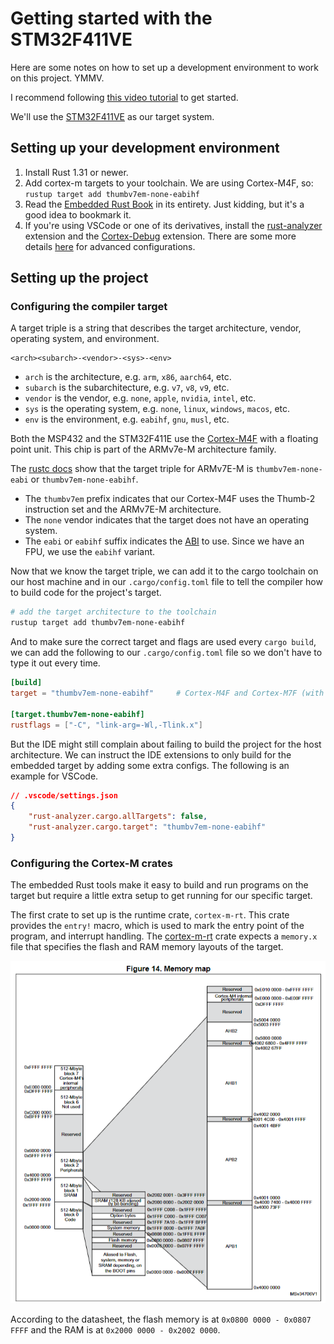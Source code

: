 # Getting started with the STM32F411VE

Here are some notes on how to set up a development environment to work on this
project. YMMV.

I recommend following [this video tutorial](https://youtu.be/TOAynddiu5M) to get
started.

We'll use the
[STM32F411VE](https://www.st.com/resource/en/datasheet/stm32f411ve.pdf) as our
target system.

## Setting up your development environment

1. Install Rust 1.31 or newer.
2. Add cortex-m targets to your toolchain. We are using Cortex-M4F, so:
   `rustup target add thumbv7em-none-eabihf`
3. Read the [Embedded Rust Book](https://docs.rust-embedded.org/book) in its
   entirety. Just kidding, but it's a good idea to bookmark it.
4. If you're using VSCode or one of its derivatives, install the
   [rust-analyzer](https://rust-analyzer.github.io/) extension and the
   [Cortex-Debug](https://marketplace.visualstudio.com/items?itemName=marus25.cortex-debug)
   extension. There are some more details
   [here](https://github.com/rust-embedded/cortex-m-quickstart/blob/master/.vscode/README.md#customizing-for-other-targets)
   for advanced configurations.

## Setting up the project

### Configuring the compiler target

A target triple is a string that describes the target architecture, vendor,
operating system, and environment.

```
<arch><subarch>-<vendor>-<sys>-<env>
```

- `arch` is the architecture, e.g. `arm`, `x86`, `aarch64`, etc.
- `subarch` is the subarchitecture, e.g. `v7`, `v8`, `v9`, etc.
- `vendor` is the vendor, e.g. `none`, `apple`, `nvidia`, `intel`, etc.
- `sys` is the operating system, e.g. `none`, `linux`, `windows`, `macos`, etc.
- `env` is the environment, e.g. `eabihf`, `gnu`, `musl`, etc.

Both the MSP432 and the STM32F411E use the
[Cortex-M4F](https://developer.arm.com/Processors/Cortex-M4) with a floating
point unit. This chip is part of the ARMv7e-M architecture family.

The [rustc docs](https://doc.rust-lang.org/rustc/platform-support.html) show
that the target triple for ARMv7E-M is `thumbv7em-none-eabi` or
`thumbv7em-none-eabihf`.

- The `thumbv7em` prefix indicates that our Cortex-M4F uses the Thumb-2
  instruction set and the ARMv7E-M architecture.
- The `none` vendor indicates that the target does not have an operating system.
- The `eabi` or `eabihf` suffix indicates the
  [ABI](https://en.wikipedia.org/wiki/Application_binary_interface) to use.
  Since we have an FPU, we use the `eabihf` variant.

Now that we know the target triple, we can add it to the cargo toolchain on our
host machine and in our `.cargo/config.toml` file to tell the compiler how to
build code for the project's target.

```sh
# add the target architecture to the toolchain
rustup target add thumbv7em-none-eabihf
```

And to make sure the correct target and flags are used every `cargo build`, we
can add the following to our `.cargo/config.toml` file so we don't have to type
it out every time.

```toml
[build]
target = "thumbv7em-none-eabihf"     # Cortex-M4F and Cortex-M7F (with FPU)

[target.thumbv7em-none-eabihf]
rustflags = ["-C", "link-arg=-Wl,-Tlink.x"]
```

But the IDE might still complain about failing to build the project for the host
architecture. We can instruct the IDE extensions to only build for the embedded
target by adding some extra configs. The following is an example for VSCode.

```json
// .vscode/settings.json
{
    "rust-analyzer.cargo.allTargets": false,
    "rust-analyzer.cargo.target": "thumbv7em-none-eabihf"
}
```

### Configuring the Cortex-M crates

The embedded Rust tools make it easy to build and run programs on the target but
require a little extra setup to get running for our specific target.

The first crate to set up is the runtime crate, `cortex-m-rt`. This crate
provides the `entry!` macro, which is used to mark the entry point of the
program, and interrupt handling. The
[cortex-m-rt](https://docs.rs/cortex-m-rt/latest/cortex_m_rt/) crate expects a
`memory.x` file that specifies the flash and RAM memory layouts of the target.

![stm32f411ve memory map](_assets/stm32f411ve-memory-map.png)

According to the datasheet, the flash memory is at `0x0800 0000 - 0x0807 FFFF`
and the RAM is at `0x2000 0000 - 0x2002 0000`.

